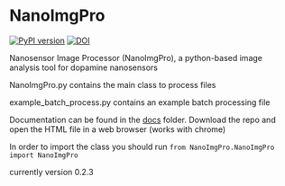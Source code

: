 # NanoImgPro

[![PyPI version](https://badge.fury.io/py/NanoImgPro.svg)](https://badge.fury.io/py/NanoImgPro) [![DOI](https://zenodo.org/badge/415144811.svg)](https://zenodo.org/badge/latestdoi/415144811)

Nanosensor Image Processor (NanoImgPro), a python-based image analysis tool for dopamine nanosensors 



NanoImgPro.py contains the main class to process files


example_batch_process.py contains an example batch processing file

Documentation can be found in the [docs](https://github.com/NicholasOuassil/NanoImgPro/tree/main/docs) folder. Download the repo and open the HTML file in a web browser (works with chrome)

In order to import the class you should run `from NanoImgPro.NanoImgPro import NanoImgPro `

currently version 0.2.3
